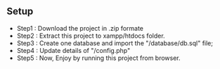 ## Setup

- Step1 : Download the project in .zip formate
- Step2 : Extract this project to xampp/htdocs folder.
- Step3 : Create one database and import the "/database/db.sql" file;
- Step4 : Update details of "/config.php"
- Step5 : Now, Enjoy by running this project from browser. 
